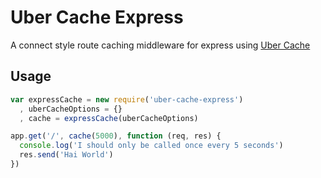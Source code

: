 # Uber Cache Express
A connect style route caching middleware for express using [Uber Cache](https://github.com/serby/uber-cache)

## Usage
```js
var expressCache = new require('uber-cache-express')
  , uberCacheOptions = {}
  , cache = expressCache(uberCacheOptions)

app.get('/', cache(5000), function (req, res) {
  console.log('I should only be called once every 5 seconds')
  res.send('Hai World')
})
```
